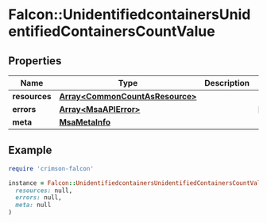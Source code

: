 # Falcon::UnidentifiedcontainersUnidentifiedContainersCountValue

## Properties

| Name | Type | Description | Notes |
| ---- | ---- | ----------- | ----- |
| **resources** | [**Array&lt;CommonCountAsResource&gt;**](CommonCountAsResource.md) |  |  |
| **errors** | [**Array&lt;MsaAPIError&gt;**](MsaAPIError.md) |  | [optional] |
| **meta** | [**MsaMetaInfo**](MsaMetaInfo.md) |  |  |

## Example

```ruby
require 'crimson-falcon'

instance = Falcon::UnidentifiedcontainersUnidentifiedContainersCountValue.new(
  resources: null,
  errors: null,
  meta: null
)
```

